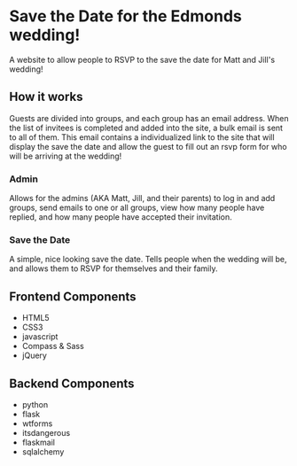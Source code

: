 # Save the Date for the Edmonds wedding!

A website to allow people to RSVP to the save the date for Matt and Jill's wedding!

## How it works

Guests are divided into groups, and each group has an email address.
When the list of invitees is completed and added into the site, a bulk email is sent to all of them.
This email contains a individualized link to the site that will display the save the date and allow
the guest to fill out an rsvp form for who will be arriving at the wedding!

### Admin

Allows for the admins (AKA Matt, Jill, and their parents) to log in and add groups, send
emails to one or all groups, view how many people have replied, and how many people have accepted
their invitation.

### Save the Date

A simple, nice looking save the date. Tells people when the wedding will be, and allows them to
RSVP for themselves and their family.

## Frontend Components

- HTML5
- CSS3
- javascript
- Compass & Sass
- jQuery

## Backend Components

- python
- flask
- wtforms
- itsdangerous
- flaskmail
- sqlalchemy
